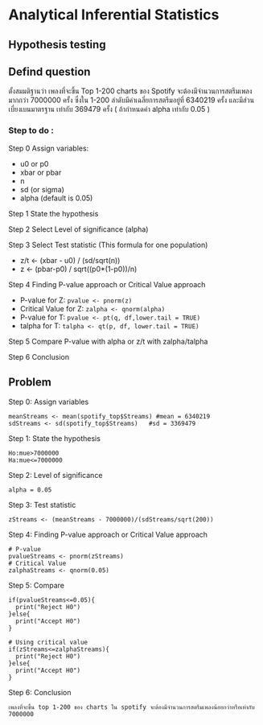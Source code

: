 # Analytical Inferential Statistics
## Hypothesis testing
## Defind question
ตั้งสมมติฐานว่า เพลงที่จะขึ้น Top 1-200 charts ของ Spotify จะต้องมีจำนวนการสตรีมเพลงมากกว่า 7000000 ครั้ง ซึ่งใน 1-200 ลำดับมีค่าเฉลี่ยการสตรีมอยู่ที่ 6340219 ครั้ง และมีส่วนเบี่ยงเบนมาตรฐาน เท่ากับ 369479 ครั้ง ( ถ้ากำหนดค่า alpha เท่ากับ 0.05 )
### Step to do :


Step 0 Assign variables:
   - u0 or p0
   - xbar or pbar
   - n
   - sd (or sigma)
   - alpha (default is 0.05)

Step 1 State the hypothesis

Step 2 Select Level of significance (alpha)

Step 3 Select Test statistic (This formula for one population)
   - z/t <- (xbar - u0) / (sd/sqrt(n))
   - z <- (pbar-p0) / sqrt((p0\*(1-p0))/n)

Step 4 Finding P-value approach or Critical Value approach
   - P-value for Z: `pvalue <- pnorm(z)`
   - Critical Value for Z: `zalpha <- qnorm(alpha)`
   - P-value for T: `pvalue <- pt(q, df,lower.tail = TRUE)`
   - talpha for T: `talpha <- qt(p, df, lower.tail = TRUE)`

Step 5 Compare P-value with alpha or z/t with zalpha/talpha

Step 6 Conclusion

## Problem


Step 0: Assign variables

```
meanStreams <- mean(spotify_top$Streams) #mean = 6340219
sdStreams <- sd(spotify_top$Streams)   #sd = 3369479
```

Step 1: State the hypothesis

```
Ho:mue>7000000
Ha:mue<=7000000
```

Step 2: Level of significance

```
alpha = 0.05 
```

Step 3: Test statistic

```
zStreams <- (meanStreams - 7000000)/(sdStreams/sqrt(200))
```

Step 4: Finding P-value approach or Critical Value approach

```
# P-value
pvalueStreams <- pnorm(zStreams)
# Critical Value 
zalphaStreams <- qnorm(0.05)
```

Step 5: Compare

```
if(pvalueStreams<=0.05){
  print("Reject H0")
}else{
  print("Accept H0")
}

# Using critical value
if(zStreams<=zalphaStreams){
  print("Reject H0")
}else{
  print("Accept H0")
}
```

Step 6: Conclusion
```
เพลงที่จะขึ้น top 1-200 ของ charts ใน spotify จะต้องมีจำนวนการสตรีมเพลงน้อยกว่าหรือเท่ากับ 7000000
```

